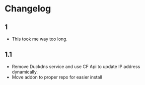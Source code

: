 # Changelog

## 1
- This took me way too long.

## 1.1
- Remove Duckdns service and use CF Api to update IP address dynamically.
- Move addon to proper repo for easier install
